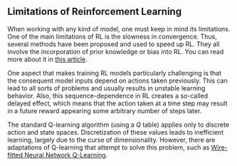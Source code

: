 ## Limitations of Reinforcement Learning

When working with any kind of model, one must keep in mind its limitations.
One of the main limitations of RL is the slowness in convergence. Thus, several methods have been proposed and used to speed up RL. They all involve the incorporation
of prior knowledge or bias into RL. You can read more about it in [this article](https://hal.archives-ouvertes.fr/hal-00331752/document).

One aspect that makes training RL models particularly challenging is that the consequent 
model inputs depend on actions taken previously. This can lead to all sorts of problems and usually results in unstable 
learning behavior. Also, this sequence-dependence in RL creates a so-called delayed effect, which means that the action 
taken at a time step may result in a future reward appearing some arbitrary number of steps later. 

The standard Q-learning algorithm (using a $Q$ table) applies only to discrete action and state spaces. Discretization 
of these values leads to inefficient learning, largely due to the curse of dimensionality. However, there are adaptations of 
Q-learning that attempt to solve this problem, such as [Wire-fitted Neural Network Q-Learning](https://users.cecs.anu.edu.au/~rsl/rsl_papers/99ai.kambara.pdf).
